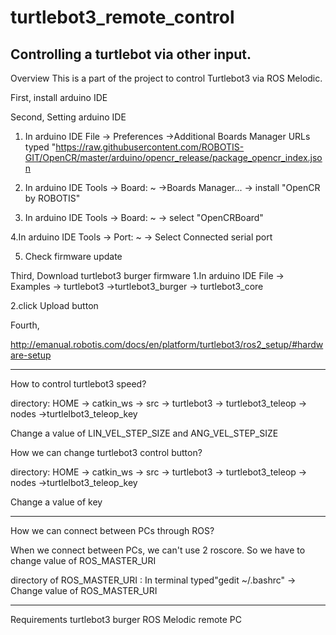 # turtlebot3_remote_control
Controlling a turtlebot via other input.
-----------------------------------------------------------------------------------------------------
Overview
This is a part of the project to control Turtlebot3 via ROS Melodic.

First, install arduino IDE

Second, Setting arduino IDE
   1. In arduino IDE File -> Preferences ->Additional Boards Manager URLs
      typed "https://raw.githubusercontent.com/ROBOTIS-GIT/OpenCR/master/arduino/opencr_release/package_opencr_index.json

   2. In arduino IDE Tools -> Board: ~ ->Boards Manager... -> install "OpenCR by ROBOTIS"

   3. In arduino IDE Tools -> Board: ~ -> select "OpenCRBoard"

   4.In arduino IDE Tools -> Port: ~ -> Select Connected serial port

   5. Check firmware update 

Third, Download turtlebot3 burger firmware
   1.In arduino IDE File -> Examples -> turtlebot3 ->turtlebot3_burger -> turtlebot3_core

   2.click Upload button

Fourth,  

http://emanual.robotis.com/docs/en/platform/turtlebot3/ros2_setup/#hardware-setup

----------------------------------------------------------------------------------------------------

How to control turtlebot3 speed?

directory: HOME -> catkin_ws -> src -> turtlebot3 -> turtlebot3_teleop -> nodes ->turtlelbot3_teleop_key

Change a value of LIN_VEL_STEP_SIZE and ANG_VEL_STEP_SIZE

How we can change turtlebot3 control button?

directory: HOME -> catkin_ws -> src -> turtlebot3 -> turtlebot3_teleop -> nodes ->turtlelbot3_teleop_key

Change a value of key

-----------------------------------------------------------------------------------------------------

How we can connect between PCs through ROS?

When we connect between PCs, we can't use 2 roscore. So we have to change value of ROS_MASTER_URI

directory of ROS_MASTER_URI : In terminal typed"gedit ~/.bashrc" -> Change value of ROS_MASTER_URI

-----------------------------------------------------------------------------------------------------
Requirements
turtlebot3 burger
ROS Melodic
remote PC
